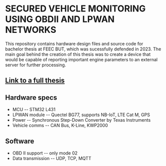 # SECURED VEHICLE MONITORING USING OBDII AND LPWAN NETWORKS

This repository contains hardware design files and source code for bachelor thesis at FEEC BUT, which was sucessfully defended in 2023. The main goal behind the creation of this thesis was to create a device that would be capable of reporting important engine parameters to an external server for further processing.

[Link to a full thesis](https://www.vut.cz/studenti/zav-prace?zp_id=151037)
---------------------------------------------------------------------------
## Hardware specs
* MCU -- STM32 L431
* LPWAN module -- Quectel BG77, supports NB-IoT, LTE Cat M, GPS
* Power -- Synchronous Step-Down Converter by Texas Instruments
* Vehicle comms -- CAN Bus, K-Line, KWP2000
## Software
* OBD II support -- only mode 02
* Data transmission -- UDP, TCP, MQTT
